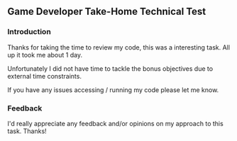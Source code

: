 ## Game Developer Take-Home Technical Test

### Introduction

Thanks for taking the time to review my code, this was a interesting task. All up it took me about 1 day.

Unfortunately I did not have time to tackle the bonus objectives due to external time constraints.

If you have any issues accessing / running my code please let me know.

### Feedback

I'd really appreciate any feedback and/or opinions on my approach to this task. Thanks!